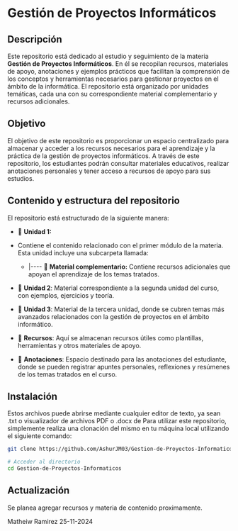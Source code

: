 # Gestión de Proyectos Informáticos

## Descripción

Este repositorio está dedicado al estudio y seguimiento de la materia **Gestión de Proyectos Informáticos**. En él se recopilan recursos, materiales de apoyo, anotaciones y ejemplos prácticos que facilitan la comprensión de los conceptos y herramientas necesarios para gestionar proyectos en el ámbito de la informática. El repositorio está organizado por unidades temáticas, cada una con su correspondiente material complementario y recursos adicionales.

## Objetivo

El objetivo de este repositorio es proporcionar un espacio centralizado para almacenar y acceder a los recursos necesarios para el aprendizaje y la práctica de la gestión de proyectos informáticos. A través de este repositorio, los estudiantes podrán consultar materiales educativos, realizar anotaciones personales y tener acceso a recursos de apoyo para sus estudios.

## Contenido y estructura del repositorio

El repositorio está estructurado de la siguiente manera:


- 📂 **Unidad 1:**
- Contiene el contenido relacionado con el primer módulo de la materia. Esta unidad incluye una subcarpeta llamada:
  - |---- 📂 **Material complementario:** Contiene recursos adicionales que apoyan el aprendizaje de los temas tratados.
  
- 📂 **Unidad 2**: Material correspondiente a la segunda unidad del curso, con ejemplos, ejercicios y teoría.

- 📂 **Unidad 3**: Material de la tercera unidad, donde se cubren temas más avanzados relacionados con la gestión de proyectos en el ámbito informático.

- 📂 **Recursos**: Aquí se almacenan recursos útiles como plantillas, herramientas y otros materiales de apoyo.

- 📂 **Anotaciones**: Espacio destinado para las anotaciones del estudiante, donde se pueden registrar apuntes personales, reflexiones y resúmenes de los temas tratados en el curso.

## Instalación

Estos archivos puede abrirse mediante cualquier editor de texto, ya sean .txt o visualizador de archivos PDF o .docx de  Para utilizar este repositorio, simplemente realiza una clonación del mismo en tu máquina local utilizando el siguiente comando:

```bash
git clone https://github.com/AshurJM03/Gestion-de-Proyectos-Informaticos.git

# Acceder al directorio
cd Gestion-de-Proyectos-Informaticos
```

## Actualización

Se planea agregar recursos y materia de contenido proximamente.

Matheiw Ramirez
    25-11-2024